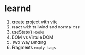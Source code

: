 # learnd


1) create project with vite
2) react with tailwind and normal css
3) useState() `Hooks`
4) DOM vs Virtule DOM
5) Two Way Binding
6) Fragments `empty tags`